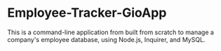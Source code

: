 # Employee-Tracker-GioApp
This is a command-line application from built from scratch to manage a company's employee database, using Node.js, Inquirer, and MySQL.
